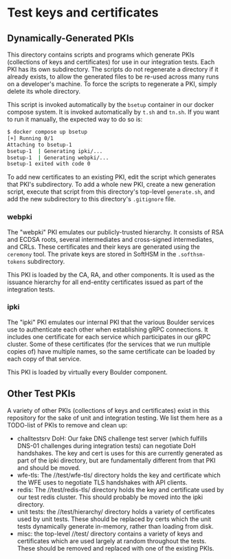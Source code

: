 # Test keys and certificates

## Dynamically-Generated PKIs

This directory contains scripts and programs which generate PKIs (collections of
keys and certificates) for use in our integration tests. Each PKI has its own
subdirectory. The scripts do not regenerate a directory if it already exists, to
allow the generated files to be re-used across many runs on a developer's
machine. To force the scripts to regenerate a PKI, simply delete its whole
directory.

This script is invoked automatically by the `bsetup` container in our docker
compose system. It is invoked automatically by `t.sh` and `tn.sh`. If you want
to run it manually, the expected way to do so is:

```sh
$ docker compose up bsetup
[+] Running 0/1
Attaching to bsetup-1
bsetup-1  | Generating ipki/...
bsetup-1  | Generating webpki/...
bsetup-1 exited with code 0
```

To add new certificates to an existing PKI, edit the script which generates that
PKI's subdirectory. To add a whole new PKI, create a new generation script,
execute that script from this directory's top-level `generate.sh`, and add the
new subdirectory to this directory's `.gitignore` file.

### webpki

The "webpki" PKI emulates our publicly-trusted hierarchy. It consists of RSA and
ECDSA roots, several intermediates and cross-signed intermediates, and CRLs.
These certificates and their keys are generated using the `ceremony` tool. The
private keys are stored in SoftHSM in the `.softhsm-tokens` subdirectory.

This PKI is loaded by the CA, RA, and other components. It is used as the
issuance hierarchy for all end-entity certificates issued as part of the
integration tests.

### ipki

The "ipki" PKI emulates our internal PKI that the various Boulder services use
to authenticate each other when establishing gRPC connections. It includes one
certificate for each service which participates in our gRPC cluster. Some of
these certificates (for the services that we run multiple copies of) have
multiple names, so the same certificate can be loaded by each copy of that
service.

This PKI is loaded by virtually every Boulder component.

## Other Test PKIs

A variety of other PKIs (collections of keys and certificates) exist in this
repository for the sake of unit and integration testing. We list them here as a
TODO-list of PKIs to remove and clean up:

- challtestsrv DoH: Our fake DNS challenge test server (which fulfills DNS-01
  challenges during integration tests) can negotiate DoH handshakes. The key and
  cert is uses for this are currently generated as part of the ipki directory,
  but are fundamentally different from that PKI and should be moved.
- wfe-tls: The //test/wfe-tls/ directory holds the key and certificate which the
  WFE uses to negotiate TLS handshakes with API clients.
- redis: The //test/redis-tls/ directory holds the key and certificate used by
  our test redis cluster. This should probably be moved into the ipki directory.
- unit tests: the //test/hierarchy/ directory holds a variety of certificates
  used by unit tests. These should be replaced by certs which the unit tests
  dynamically generate in-memory, rather than loading from disk.
- misc: the top-level //test/ directory contains a variety of keys and
  certificates which are used largely at random throughout the tests. These
  should be removed and replaced with one of the existing PKIs.
